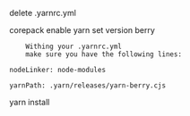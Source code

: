 delete .yarnrc.yml

corepack enable
yarn set version berry

```
    Withing your .yarnrc.yml
    make sure you have the following lines:

nodeLinker: node-modules

yarnPath: .yarn/releases/yarn-berry.cjs
```
yarn install